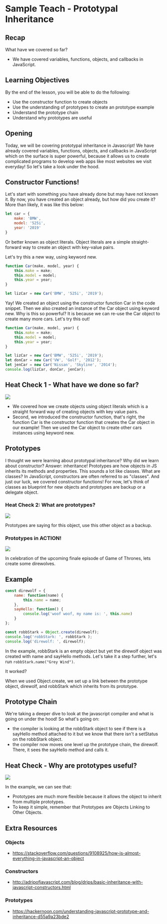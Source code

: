 
# Sample Teach - Prototypal Inheritance 

## Recap 
What have we covered so far? 
* We have covered variables, functions, objects, and callbacks in JavaScript. 

## Learning Objectives 
By the end of the lesson, you will be able to do the following: 
* Use the constructor function to create objects
* Use the understanding of prototypes to create an prototype example 
* Understand the prototype chain
* Understand why prototypes are useful

## Opening
Today, we will be covering prototypal inheritance in Javascript! We have already covered variables, functions, objects, and callbacks in JavaScript which on the surface is super powerful, because it allows us to create complicated programs to develop web apps like most websites we visit everyday! So let's take a look under the hood. 


## Constructor Functions! 
Let's start with something you have already done but may have not known it. 
By now, you have created an object already, but how did you create it? 
More than likely, it was like this below: 
```javascript
let car = {
	make: 'BMW',
	model: '525i',
	year: '2019'
}
```
Or better known as object literals. Object literals are a simple straight-forward way to create an object with key-value pairs.

Let's try this a new way, using keyword new. 

```javascript
function Car(make, model, year) {
	this.make = make; 
	this.model = model; 
	this.year = year; 
}

let lizCar = new Car('BMW', '525i', '2019'); 

```
Yay! We created an object using the constructor function Car in the code snippet. Then we also created an instance of the Car object using keyword new. Why is this so powerful? It is because we can re-use the Car object to create many more cars. Let's try this out! 


```javascript
function Car(make, model, year) {
	this.make = make; 
	this.model = model; 
	this.year = year; 
}

let lizCar = new Car('BMW', '525i', '2019'); 
let donCar = new Car('VW', 'Golf', '2012'); 
let jenCar = new Car('Nissan', 'Skyline', '2014'); 
console.log(lizCar, donCar, jenCar);
``` 

## Heat Check 1 - What have we done so far?
![](https://media.giphy.com/media/3o6Zt1NkjoYfCEv3CU/giphy.gif)
* We covered how we create objects using object literals which is a straight forward way of creating objects with key value pairs. 
* Second, we introduced the constructor function, that's right, the function Car is the constructor function that creates the Car object in our example! Then we used the Car object to create other cars instances using keyword new. 

## Prototypes
I thought we were learning about prototypal inheritance? Why did we learn about constructor? Answer: inheritance!
Prototypes are how objects in JS inherits its methods and properties. This sounds a lot like classes. What are classes? In JavaScript, constructors are often referred to as "classes". And just our luck, we covered constructor functions! For now, let's think of classes as blueprint for new objects and prototypes are backup or a delegate object. 

### Heat Check 2: What are prototypes?
![](https://media.giphy.com/media/CrnKx2mxUzGiQ/giphy.gif)

Prototypes are saying for this object, use this other object as a backup. 

### Prototypes in ACTION! 
![](https://media.giphy.com/media/8L13IFbMbEwV2/giphy.gif)

In celebration of the upcoming finale episode of Game of Thrones, lets create some direwolves. 

## Example 
```javascript
const direwolf = {
	name: function(name) {
		this.name = name;
	},
	sayHello: function() {
		console.log('woof woof, my name is: ', this.name)
	}
}; 

const robbStark = Object.create(direwolf); 
console.log('robbStark: ', robbStark ); 
console.log('direwolf: ', direwolf); 

```
In the example, robbStark is an empty object but yet the direwolf object was created with name and sayHello methods. Let's take it a step further, let's run `robbStark.name("Grey Wind")`. 

It worked? 

When we used Object.create, we set up a link between the prototype object, direwolf, and robbStark which inherits from its prototype. 

## Prototype Chain
We're taking a deeper dive to look at the javascript compiler and what is going on under the hood! 
So what's going on:
* the compiler is looking at the robbStark object to see if there is a sayHello method attached to it but we know that there isn't a setStatus on the robbStark object.
* the compiler now moves one level up the prototype chain, the direwolf. There, it sees the sayHello method and calls it.

## Heat Check - Why are prototypes useful? 
![](https://media.giphy.com/media/l41lVCaNfN7zjhFsc/giphy.gif)

In the example, we can see that:
* Prototypes are much more flexible because it allows the object to inherit from multiple prototypes. 
* To keep it simple, remember that Prototypes are Objects Linking to Other Objects. 


## Extra Resources 
### Objects 
* https://stackoverflow.com/questions/9108925/how-is-almost-everything-in-javascript-an-object

### Constructors
* http://adripofjavascript.com/blog/drips/basic-inheritance-with-javascript-constructors.html

### Prototypes
* https://hackernoon.com/understanding-javascript-prototype-and-inheritance-d55a9a23bde2
